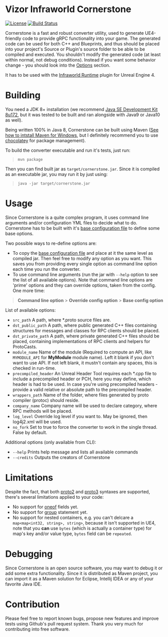 Vizor Infraworld Cornerstone
============================

[![License](https://img.shields.io/badge/License-Apache%202.0-blue.svg)](https://opensource.org/licenses/Apache-2.0)
[![Build Status](https://travis-ci.org/vizor-games/infraworld-cornerstone.svg?branch=master)](https://travis-ci.org/vizor-games/infraworld-cornerstone)


Cornerstone is a fast and robust converter utility, used to generate UE4-friendly code to provide gRPC functionality
into your game. The generated code can be used for both C++ and Blueprints, and thus should be placed into your project's Source or Plugin's source folder to be able
to be compiled and executed. You shouldn't modify the generated code (at least within normal, not debug conditions). Instead if you want some
behavior change - you should look into the [Options](#options) section.

It has to be used with the [Infraworld Runtime](https://github.com/vizor-games/infraworld-runtime) plugin for Unreal Engine 4.

Building
========

You need a JDK 8+ installation (we recommend [Java SE Development Kit 8u172](http://www.oracle.com/technetwork/java/javase/downloads/jdk8-downloads-2133151.html),
but it was tested to be built and ran alongside with Java9 or Java10 as well).

Being written 100% in Java 8, Cornerstone can be built using Maven ([See how to intstall Maven for Windows](https://maven.apache.org/guides/getting-started/windows-prerequisites.html),
but I definitely recommend you to use [chocolatey](https://chocolatey.org) for package management).

To build the converter executable and run it's tests, just run:
>`mvn package`

Then you can find built jar as
`target/cornerstone.jar`. Since it is compiled as an executable jar, you may run it by just using:

>`java -jar target/cornerstone.jar`

Usage
=====

Since Cornerstone is a quite complex program, it uses command line arguments and/or configuration YML files to decide
what to do. Cornerstone has to be built with it's [base configuration file](src/main/resources/config.yml) to define
some base options.

Two possible ways to re-define options are:
- To copy the [base configuration file](src/main/resources/config.yml) and place at it the same level as compiled jar. Then
feel free to modify any option as you want. This saves you from providing every single option as command line option
each time you run the converter.
- To use command line arguments (run the jar with `--help` option to see the list of all available options). Note that
command line options are 'prime' options and they can override options, taken from the config. One more time:

> **Command line option** > **Override config option** > **Base config option**

List of available options:
* `src_path` A path, where *.proto source files are.
* `dst_public_path` A path, where public generated C++ files containing structures for messages and classes for RPC clients should be placed.
* `dst_private_path` A path, where private generated C++ files should be placed, containing implementations of RPC clients and helpers for ProtoCasts.
* `module_name` Name of the module (Required to compute an API, like `MYMODULE_API` for **MyModule** module name).
Left it blank if you don't want to use API. If not left blank, it mustn't contain any spaces, this is checked in run-time.
* `precompiled_header` An Unreal Header Tool requires each *.cpp file to include a precompiled header or PCH,
here you may define, which header is had to be used. In case you're using precompiled headers - provide a valid relative or absolute path to
the precompiled header.
* `wrappers_path` Name of the folder, where files generated by proto compiler (protoc) should reside.
* `company_name` Company name will be used to declare category, where RPC methods will be placed.
* `log_level` Override log level if you want to. May be ignored, then log4j2.xml will be used.
* `no_fork` Set to true to force the converter to work in the single thread. False by default.

Additional options (only available from CLI):
* `--help` Prints help message and lists all available commands
* `--credits` Outputs the creators of Cornerstone

Limitations
===========

Despite the fact, that both [proto2](https://developers.google.com/protocol-buffers/docs/proto3) and
[proto3](https://developers.google.com/protocol-buffers/docs/proto2) syntaxes are supported, there's several limitations applied to your code:

- No support for [oneof](https://developers.google.com/protocol-buffers/docs/proto3#oneof) fields yet.
- No support for [group](https://developers.google.com/protocol-buffers/docs/proto#nested) statement yet.
- No support for nested containers, e.g. you can't delcare a `map<map<int32, string>, string>`, because it isn't supported in UE4,
note that you **can** use `bytes` (which is actually a container type) for map's key and/or value type, `bytes` field can be `repeated`.

Debugging
=========

Since Cornerstone is an open source software, you may want to debug it or add some extra functionality.
Since it is distributed as Maven project, you can import it as a Maven solution for Eclipse, Intellij IDEA or any of
your favorite Java IDE.

Contribution
============

Please feel free to report known bugs, propose new features and improve tests using Github's pull request system.
Thank you very much for contributing into free software.
